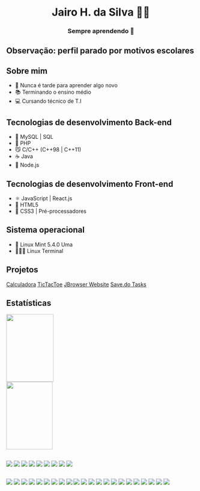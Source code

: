 <h1 align="center">Jairo H. da Silva 👨‍💻</h1>
<h3 align="center">Sempre aprendendo 📌</h3>

## Observação: perfil parado por motivos escolares

## Sobre mim
* 🌱 Nunca é tarde para aprender algo novo <br>
* 📚 Terminando o ensino médio <br>
* 💻 Cursando técnico de T.I <br>

## Tecnologias de desenvolvimento Back-end
* 🐬 MySQL | SQL
* 🐘 PHP
* 😼 C/C++ (C++98 | C++11)
* ☕ Java
* 🦕 Node.js

## Tecnologias de desenvolvimento Front-end
* ⚛️ JavaScript | React.js
* 📄 HTML5
* 📰 CSS3 | Pré-processadores

## Sistema operacional
* 🐧 Linux Mint 5.4.0 Uma
* 🕵🏽‍♂️ Linux Terminal

## Projetos
[Calculadora](https://jairosilva2005.github.io/javascript-calculator/)
[TicTacToe](https://jairosilva2005.github.io/tictactoe/)
[JBrowser Website](http://jbrowser-website.vercel.app/)
[Save.do Tasks](https://codepen.io/jairosilva2005/full/QWvydEd)

## Estatísticas

<div>
  <img src="https://github-readme-stats.vercel.app/api?username=jairosilva2005&show_icons=true&theme=dracula" width="50%" height="180em">
  <img src="https://github-readme-stats.vercel.app/api/top-langs/?username=jairosilva2005&layout=compact&theme=dracula&hide=html" width="49.5%" height="180em">
</div>

##

![](https://emojis.slackmojis.com/emojis/images/1613270271/12726/space_float.gif?1613270271)
![](https://emojis.slackmojis.com/emojis/images/1579644131/7581/elmofire.gif?1579644131)
![](https://emojis.slackmojis.com/emojis/images/1614889658/17301/computer.gif?1614889658)
![](https://emojis.slackmojis.com/emojis/images/1520808873/3643/cool-doge.gif?1520808873)
![](https://emojis.slackmojis.com/emojis/images/1561763719/5906/this-is-fine-fire.gif?1561763719)
![](https://emojis.slackmojis.com/emojis/images/1554740062/5584/deployparrot.gif?1554740062)
![](https://emojis.slackmojis.com/emojis/images/1626363216/47507/pepe-hacker.gif?1626363216)
![](https://emojis.slackmojis.com/emojis/images/1580448086/7667/think-about-it.png?1580448086)
![](https://emojis.slackmojis.com/emojis/images/1589323974/9036/stonks.png?1589323974)

##

![](https://img.shields.io/static/v1?label=%20&message=JavaScript&color=333&style=for-the-badge&logo=javascript) ![](https://img.shields.io/static/v1?label=%20&message=React&color=333&style=for-the-badge&logo=react) ![](https://img.shields.io/static/v1?label=%20&message=PHP&color=333&style=for-the-badge&logo=php) ![](https://img.shields.io/static/v1?label=%20&message=C&color=333&style=for-the-badge&logo=c) ![](https://img.shields.io/static/v1?label=%20&message=CPP&color=333&style=for-the-badge&logo=cplusplus) ![](https://img.shields.io/static/v1?label=%20&message=MySQL&color=333&style=for-the-badge&logo=mysql) ![](https://img.shields.io/static/v1?label=%20&message=SCSS&color=333&style=for-the-badge&logo=sass) ![](https://img.shields.io/static/v1?label=%20&message=node&color=333&style=for-the-badge&logo=node.js) ![](https://img.shields.io/static/v1?label=%20&message=html&color=333&style=for-the-badge&logo=html5) ![](https://img.shields.io/static/v1?label=%20&message=css&color=333&style=for-the-badge&logo=css3) ![](https://img.shields.io/static/v1?label=%20&message=Visual%20Studio%20Code&color=333&style=for-the-badge&logo=visual-studio-code) ![](https://img.shields.io/static/v1?label=%20&message=atom&color=333&style=for-the-badge&logo=atom) ![](https://img.shields.io/static/v1?label=%20&message=Java&color=333&style=for-the-badge&logo=java) ![](https://img.shields.io/static/v1?label=%20&message=Linux&color=333&style=for-the-badge&logo=linux) ![](https://img.shields.io/static/v1?label=%20&message=Windows%20XP/7/10&color=333&style=for-the-badge&logo=windows) ![](https://img.shields.io/static/v1?label=%20&message=Vim&color=333&style=for-the-badge&logo=vim) ![](https://img.shields.io/static/v1?label=%20&message=eclipse&color=333&style=for-the-badge&logo=eclipse) ![](https://img.shields.io/static/v1?label=%20&message=express&color=333&style=for-the-badge&logo=express) ![](https://img.shields.io/static/v1?label=%20&message=vivaldi&color=333&style=for-the-badge&logo=vivaldi) ![](https://img.shields.io/static/v1?label=%20&message=insomnia&color=333&style=for-the-badge&logo=insomnia) ![](https://img.shields.io/static/v1?label=%20&message=stackoverflow&color=333&style=for-the-badge&logo=stackoverflow) ![](https://img.shields.io/static/v1?label=%20&message=geeksforgeeks&color=333&style=for-the-badge&logo=geeksforgeeks)
